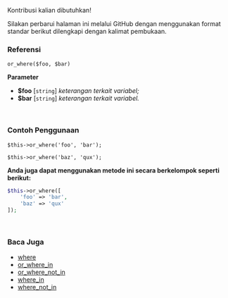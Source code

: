 Kontribusi kalian dibutuhkan!

Silakan perbarui halaman ini melalui GitHub dengan menggunakan format standar berikut dilengkapi dengan kalimat pembukaan.

### Referensi
`or_where($foo, $bar)`

**Parameter**
* **$foo** [`string`] *keterangan terkait variabel;*
* **$bar** [`string`] *keterangan terkait variabel.*

&nbsp;

### Contoh Penggunaan
`$this->or_where('foo', 'bar');`

`$this->or_where('baz', 'qux');`

**Anda juga dapat menggunakan metode ini secara berkelompok seperti berikut:**
```php
$this->or_where([
    'foo' => 'bar',
    'baz' => 'qux'
]);
```

&nbsp;

### Baca Juga
* [where](./where)
* [or_where_in](./or_where_in)
* [or_where_not_in](./or_where_not_in)
* [where_in](./where_in)
* [where_not_in](./where_not_in)
